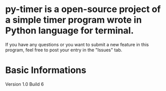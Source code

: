 # py-timer is a open-source project of a simple timer program wrote in Python language for terminal.
If you have any questions or you want to submit a new feature in this program, feel free to post your entry in the "Issues" tab.

<h1>Basic Informations</h1>
Version 1.0
Build 6
